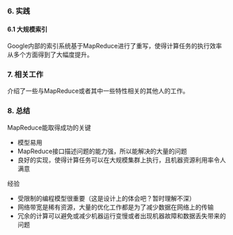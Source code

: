 ### 6. 实践
#### 6.1 大规模索引
Google内部的索引系统基于MapReduce进行了重写，使得计算任务的执行效率从多个方面得到了大幅度提升。
### 7. 相关工作
介绍了一些与MapReduce或者其中一些特性相关的其他人的工作。
### 8. 总结
MapReduce能取得成功的关键
- 模型易用
- MapReduce接口描述问题的能力强，所以能解决的大量的问题
- 良好的实现，使得计算任务可以在大规模集群上执行，且机器资源利用率令人满意

经验
- 受限制的编程模型很重要（这是设计上的体会吧？暂时理解不深）
- 网络带宽是稀有资源，大量的优化工作都是为了减少数据在网络上的传输
- 冗余的计算可以避免或减少机器运行变慢或者出现机器故障和数据丢失带来的问题